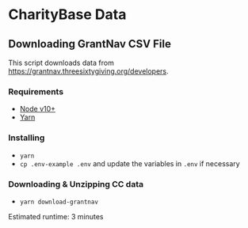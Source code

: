 # CharityBase Data

## Downloading GrantNav CSV File

This script downloads data from https://grantnav.threesixtygiving.org/developers.

### Requirements

- [Node v10+](https://nodejs.org)
- [Yarn](https://yarnpkg.com)

### Installing

- `yarn`
- `cp .env-example .env` and update the variables in `.env` if necessary

### Downloading & Unzipping CC data

- `yarn download-grantnav`

Estimated runtime: 3 minutes
